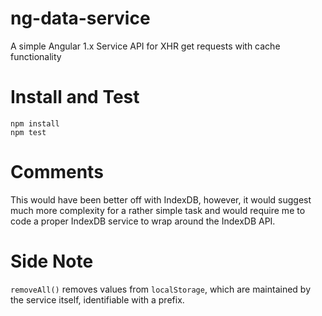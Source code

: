 # ng-data-service
A simple Angular 1.x Service API for XHR get requests with cache functionality

# Install and Test
```
npm install
npm test
```

# Comments
This would have been better off with IndexDB, however, it would
suggest much more complexity for a rather simple task and would
require me to code a proper IndexDB service to wrap around the
IndexDB API.

# Side Note
`removeAll()` removes values from `localStorage`, which are maintained
by the service itself, identifiable with a prefix.
